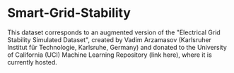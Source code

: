 # Smart-Grid-Stability
This dataset corresponds to an augmented version of the "Electrical Grid Stability Simulated Dataset", created by Vadim Arzamasov (Karlsruher Institut für Technologie, Karlsruhe, Germany) and donated to the University of California (UCI) Machine Learning Repository (link here), where it is currently hosted.
